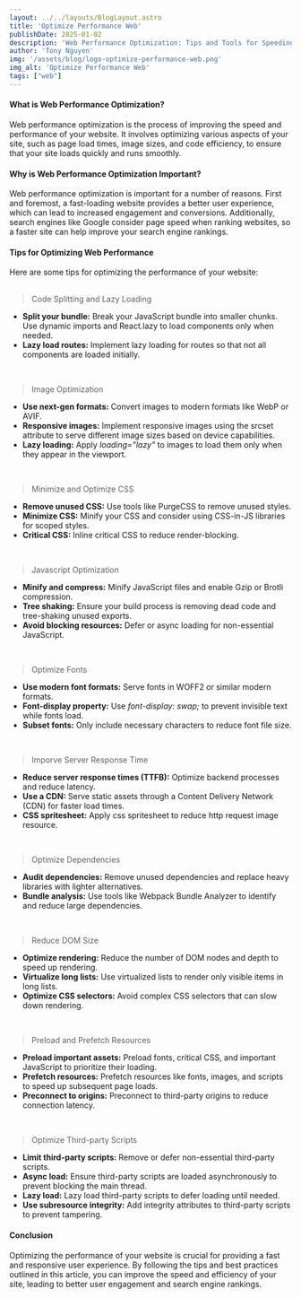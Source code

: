 ```yaml
---
layout: ../../layouts/BlogLayout.astro
title: 'Optimize Performance Web'
publishDate: 2025-01-02
description: 'Web Performance Optimization: Tips and Tools for Speeding Up Your Site'
author: 'Tony Nguyen'
img: '/assets/blog/logo-optimize-performance-web.png'
img_alt: 'Optimize Performance Web'
tags: ["web"]
---
```

#### What is Web Performance Optimization?
Web performance optimization is the process of improving the speed and performance of your website. It involves optimizing various aspects of your site, such as page load times, image sizes, and code efficiency, to ensure that your site loads quickly and runs smoothly.

#### Why is Web Performance Optimization Important?
Web performance optimization is important for a number of reasons. First and foremost, a fast-loading website provides a better user experience, which can lead to increased engagement and conversions. Additionally, search engines like Google consider page speed when ranking websites, so a faster site can help improve your search engine rankings.

#### Tips for Optimizing Web Performance
Here are some tips for optimizing the performance of your website:
<br /><br />

<blockquote class="heading-5">
  Code Splitting and Lazy Loading
</blockquote>
<ul class="blog-disc">
  <li>
    <b>Split your bundle:</b> Break your JavaScript bundle into smaller chunks. Use dynamic imports and React.lazy to load components only when needed.
  </li>
  <li>
    <b>Lazy load routes:</b> Implement lazy loading for routes so that not all components are loaded initially.
  </li>
</ul>

<br />
<blockquote class="heading-5">
  Image Optimization
</blockquote>
<ul class="blog-disc">
  <li>
    <b>Use next-gen formats:</b> Convert images to modern formats like WebP or AVIF.
  </li>
  <li>
    <b>Responsive images:</b> Implement responsive images using the srcset attribute to serve different image sizes based on device capabilities.
  </li>
  <li>
    <b>Lazy loading:</b> Apply <i>loading="lazy"</i> to images to load them only when they appear in the viewport.
  </li>
</ul>

<br />
<blockquote class="heading-5">
  Minimize and Optimize CSS
</blockquote>
<ul class="blog-disc">
  <li>
    <b>Remove unused CSS:</b> Use tools like PurgeCSS to remove unused styles.
  </li>
  <li>
    <b>Minimize CSS:</b> Minify your CSS and consider using CSS-in-JS libraries for scoped styles.
  </li>
  <li>
    <b>Critical CSS:</b> Inline critical CSS to reduce render-blocking.
  </li>
</ul>

<br />
<blockquote class="heading-5">
  Javascript Optimization
</blockquote>
<ul class="blog-disc">
  <li>
    <b>Minify and compress:</b> Minify JavaScript files and enable Gzip or Brotli compression.
  </li>
  <li>
    <b>Tree shaking:</b> Ensure your build process is removing dead code and tree-shaking unused exports.
  </li>
  <li>
    <b>Avoid blocking resources:</b> Defer or async loading for non-essential JavaScript.
  </li>
</ul>

<br />
<blockquote class="heading-5">
  Optimize Fonts
</blockquote>
<ul class="blog-disc">
  <li>
    <b>Use modern font formats:</b> Serve fonts in WOFF2 or similar modern formats.
  </li>
  <li>
    <b>Font-display property:</b> Use <i>font-display: swap;</i> to prevent invisible text while fonts load.
  </li>
  <li>
    <b>Subset fonts:</b> Only include necessary characters to reduce font file size.
  </li>
</ul>

<br />
<blockquote class="heading-5">
  Imporve Server Response Time
</blockquote>
<ul class="blog-disc">
  <li>
    <b>Reduce server response times (TTFB):</b> Optimize backend processes and reduce latency.
  </li>
  <li>
    <b>Use a CDN:</b> Serve static assets through a Content Delivery Network (CDN) for faster load times.
  </li>
  <li>
    <b>CSS spritesheet:</b> Apply css spritesheet to reduce http request image resource.
  </li>
</ul>

<br />
<blockquote class="heading-5">
  Optimize Dependencies
</blockquote>
<ul class="blog-disc">
  <li>
    <b>Audit dependencies:</b> Remove unused dependencies and replace heavy libraries with lighter alternatives.
  </li>
  <li>
    <b>Bundle analysis:</b> Use tools like Webpack Bundle Analyzer to identify and reduce large dependencies.
  </li>
</ul>

<br />
<blockquote class="heading-5">
  Reduce DOM Size
</blockquote>
<ul class="blog-disc">
  <li>
    <b>Optimize rendering:</b> Reduce the number of DOM nodes and depth to speed up rendering.
  </li>
  <li>
    <b>Virtualize long lists:</b> Use virtualized lists to render only visible items in long lists.
  </li>
  <li>
    <b>Optimize CSS selectors:</b> Avoid complex CSS selectors that can slow down rendering.
  </li>
</ul>

<br />
<blockquote class="heading-5">
  Preload and Prefetch Resources
</blockquote>
<ul class="blog-disc">
  <li>
    <b>Preload important assets:</b> Preload fonts, critical CSS, and important JavaScript to prioritize their loading.
  </li>
  <li>
    <b>Prefetch resources:</b> Prefetch resources like fonts, images, and scripts to speed up subsequent page loads.
  </li>
  <li>
    <b>Preconnect to origins:</b> Preconnect to third-party origins to reduce connection latency.
  </li>
</ul>

<br />
<blockquote class="heading-5">
  Optimize Third-party Scripts
</blockquote>
<ul class="blog-disc">
  <li>
    <b>Limit third-party scripts:</b> Remove or defer non-essential third-party scripts.
  </li>
  <li>
    <b>Async load:</b> Ensure third-party scripts are loaded asynchronously to prevent blocking the main thread.
  </li>
  <li>
    <b>Lazy load:</b> Lazy load third-party scripts to defer loading until needed.
  </li>
  <li>
    <b>Use subresource integrity:</b> Add integrity attributes to third-party scripts to prevent tampering.
  </li>
</ul>

#### Conclusion
Optimizing the performance of your website is crucial for providing a fast and responsive user experience. By following the tips and best practices outlined in this article, you can improve the speed and efficiency of your site, leading to better user engagement and search engine rankings.